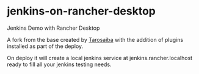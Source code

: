 # jenkins-on-rancher-desktop
Jenkins Demo with Rancher Desktop

A fork from the base created by [Tarosaiba](https://github.com/tarosaiba/jenkins-on-rancher-desktop) with the addition of plugins installed as part of the deploy.

On deploy it will create a local jenkins service at jenkins.rancher.localhost ready to fill all your jenkins testing needs.
